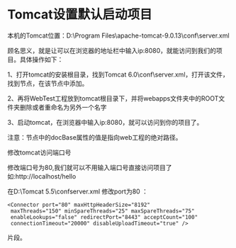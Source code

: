 # Tomcat设置默认启动项目

本机的Tomcat位置：D:\Program Files\apache-tomcat-9.0.13\conf\server.xml

顾名思义，就是让可以在浏览器的地址栏中输入ip:8080，就能访问到我们的项目。具体操作如下：

1、打开tomcat的安装根目录，找到Tomcat 6.0\conf\server.xml，打开该文件，找到<Host>节点，在该节点中添加<Context path="" docBase="../WebTest" debug="0" reloadable="true"/>。

2、再将WebTest工程放到tomcat根目录下，并将webapps文件夹中的ROOT文件夹删除或者重命名为另外一个名字

 3、启动tomcat，在浏览器中输入ip:8080，就可以访问到你的项目了。

 

 注意：<Context>节点中的docBase属性的值是指向web工程的绝对路径。

 修改tomcat访问端口号

修改端口号为80,我们就可以不用输入端口号直接访问项目了如:http://localhost/hello

在D:\Tomcat 5.5\confserver.xml 
修改port为80 ： 

```
<Connector port="80" maxHttpHeaderSize="8192" 
 maxThreads="150" minSpareThreads="25" maxSpareThreads="75" 
 enableLookups="false" redirectPort="8443" acceptCount="100" 
 connectionTimeout="20000" disableUploadTimeout="true" /> 
```

片段。 